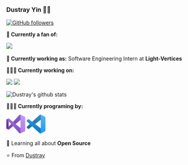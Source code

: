 ### Dustray Yin 👨‍💻

[![GitHub followers](https://img.shields.io/github/followers/Dustray.svg?style=social&label=Follow&maxAge=2592000)](https://github.com/Dustray?tab=followers)

**💼 Currently a fan of:**

<a href="https://developer.microsoft.com/zh-cn/windows/" target="_blank"><img height="90" src="https://www.vectorlogo.zone/logos/microsoft/microsoft-ar21.svg"></a>

**💼 Currently working as:** Software Engineering Intern at **Light-Vertices**

**👨🏻‍💻 Currently working on:** 

<code><a href="https://github.com/dotnet/core" target="_blank"><img height="50" src="https://www.vectorlogo.zone/logos/dotnet/dotnet-ar21.svg"></a></code>
<code><a href="https://www.python.org/" target="_blank"><img height="50" src="https://www.vectorlogo.zone/logos/python/python-ar21.svg"></a></code>

![Dustray's github stats](https://github-readme-stats.vercel.app/api?username=Dustray&show_icons=true&line_height=30)

**👨🏻‍💻 Currently programing by:** 

<code><a href="https://visualstudio.microsoft.com/" target="_blank"><img height="50" src="https://github.com/Dustray/Dustray/blob/master/logos/visual-studio.svg"></a></code>
<code><a href="https://code.visualstudio.com/" target="_blank"><img height="50" src="https://github.com/Dustray/Dustray/blob/master/logos/visual-studio-code.svg"></a></code>

🌱 Learning all about **Open Source**

⭐️ From [Dustray](https://github.com/Dustray)
